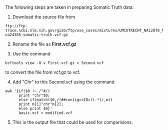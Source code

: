 The following steps are taken in preparing Somatic Truth data:

1. Download the source file from 

```
ftp://ftp-trace.ncbi.nlm.nih.gov/giab/ftp/use_cases/mixtures/UMCUTRECHT_NA12878_NA24385_mixture_10052016/na12878-na24385-somatic-truth.vcf.gz
```

2. Rename the file as **First.vcf.gz**

3. Use the command 

```
bcftools view -O v First.vcf.gz > Second.vcf
```

to convert the file from vcf.gz to vcf.

4. Add "Chr" to this Second.vcf using the command 

```
awk '{if($0 !~ /^#/) 
      print "chr"$0; 
      else if(match($0,/(##contig=<ID=)(.*)/,m)) 
      print m[1]"chr"m[2]; 
      else print $0}' 
      basic.vcf > modified.vcf
```

5. This is the output file that could be used for comparisions.

